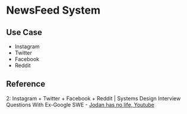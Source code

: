 # NewsFeed System

## Use Case

- Instagram
- Twitter
- Facebook
- Reddit

## Reference

2: Instagram + Twitter + Facebook + Reddit | Systems Design Interview Questions With Ex-Google SWE - [Jodan has no life, Youtube](https://youtu.be/S2y9_XYOZsg?si=qlX0KGCSHIg61-DE)
